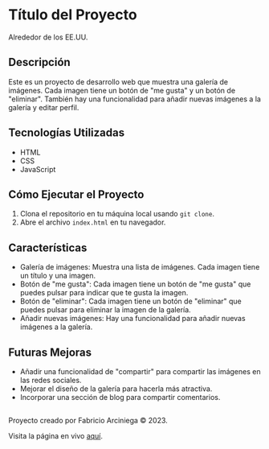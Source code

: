 # Título del Proyecto

Alrededor de los EE.UU.

## Descripción

Este es un proyecto de desarrollo web que muestra una galería de imágenes. Cada imagen tiene un botón de "me gusta" y un botón de "eliminar". También hay una funcionalidad para añadir nuevas imágenes a la galería y editar perfil.

## Tecnologías Utilizadas

- HTML
- CSS
- JavaScript

## Cómo Ejecutar el Proyecto

1. Clona el repositorio en tu máquina local usando `git clone`.
2. Abre el archivo `index.html` en tu navegador.

## Características

- Galería de imágenes: Muestra una lista de imágenes. Cada imagen tiene un título y una imagen.
- Botón de "me gusta": Cada imagen tiene un botón de "me gusta" que puedes pulsar para indicar que te gusta la imagen.
- Botón de "eliminar": Cada imagen tiene un botón de "eliminar" que puedes pulsar para eliminar la imagen de la galería.
- Añadir nuevas imágenes: Hay una funcionalidad para añadir nuevas imágenes a la galería.

## Futuras Mejoras

- Añadir una funcionalidad de "compartir" para compartir las imágenes en las redes sociales.
- Mejorar el diseño de la galería para hacerla más atractiva.
- Incorporar una sección de blog para compartir comentarios.

##

Proyecto creado por Fabricio Arciniega © 2023.

Visita la página en vivo [aquí](https://taurenloco.github.io/web_project_around/).

